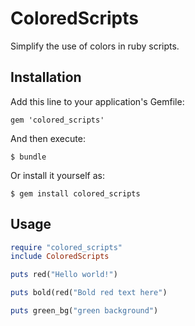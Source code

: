 # ColoredScripts

Simplify the use of colors in ruby scripts.

## Installation

Add this line to your application's Gemfile:

    gem 'colored_scripts'

And then execute:

    $ bundle

Or install it yourself as:

    $ gem install colored_scripts

## Usage

```ruby
require "colored_scripts"
include ColoredScripts

puts red("Hello world!")

puts bold(red("Bold red text here")

puts green_bg("green background")
```

